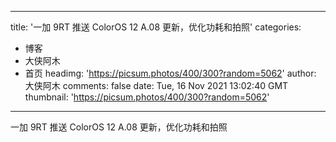 
---
title: '一加 9RT 推送 ColorOS 12 A.08 更新，优化功耗和拍照'
categories: 
 - 博客
 - 大侠阿木
 - 首页
headimg: 'https://picsum.photos/400/300?random=5062'
author: 大侠阿木
comments: false
date: Tue, 16 Nov 2021 13:02:40 GMT
thumbnail: 'https://picsum.photos/400/300?random=5062'
---

<div>   
一加 9RT 推送 ColorOS 12 A.08 更新，优化功耗和拍照  
</div>
            